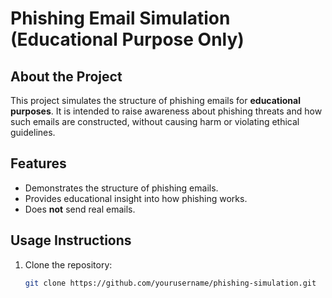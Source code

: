 # Phishing Email Simulation (Educational Purpose Only)

## About the Project
This project simulates the structure of phishing emails for **educational purposes**. It is intended to raise awareness about phishing threats and how such emails are constructed, without causing harm or violating ethical guidelines.

## Features
- Demonstrates the structure of phishing emails.
- Provides educational insight into how phishing works.
- Does **not** send real emails.

## Usage Instructions
1. Clone the repository:
   ```bash
   git clone https://github.com/yourusername/phishing-simulation.git
